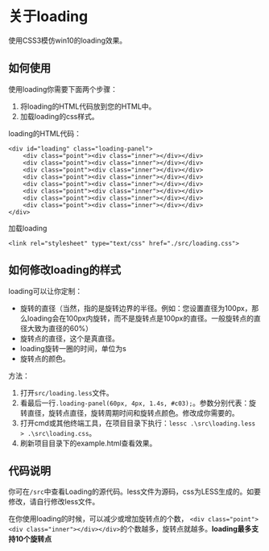 # 关于loading

使用CSS3模仿win10的loading效果。

## 如何使用

使用loading你需要下面两个步骤：
1. 将loading的HTML代码放到您的HTML中。
2. 加载loading的css样式。

loading的HTML代码：
````
<div id="loading" class="loading-panel">
    <div class="point"><div class="inner"></div></div>
    <div class="point"><div class="inner"></div></div>
    <div class="point"><div class="inner"></div></div>
    <div class="point"><div class="inner"></div></div>
    <div class="point"><div class="inner"></div></div>
    <div class="point"><div class="inner"></div></div>
    <div class="point"><div class="inner"></div></div>
    <div class="point"><div class="inner"></div></div>
</div>
````

加载loading
````
<link rel="stylesheet" type="text/css" href="./src/loading.css">
````

## 如何修改loading的样式

loading可以让你定制：
* 旋转的直径（当然，指的是旋转边界的半径。例如：您设置直径为100px，那么loading会在100px内旋转，而不是旋转点是100px的直径。一般旋转点的直径大致为直径的60%）
* 旋转点的直径，这个是真直径。
* loading旋转一圈的时间，单位为s
* 旋转点的颜色。

方法：

1. 打开`src/loading.less`文件。
2. 看最后一行`.loading-panel(60px, 4px, 1.4s, #c03);`。参数分别代表：旋转直径，旋转点直径，旋转周期时间和旋转点颜色。修改成你需要的。
3. 打开cmd或其他终端工具，在项目目录下执行：`lessc .\src\loading.less > .\src\loading.css`。
4. 刷新项目目录下的example.html查看效果。

## 代码说明

你可在`/src`中查看Loading的源代码。less文件为源码，css为LESS生成的。如要修改，请自行修改less文件。

在你使用loading的时候，可以减少或增加旋转点的个数，
`<div class="point"><div class="inner"></div></div>`的个数越多，旋转点就越多。**loading最多支持10个旋转点**
